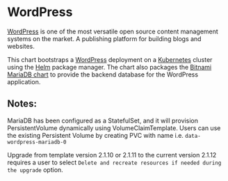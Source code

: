 # WordPress

[WordPress](https://wordpress.org/) is one of the most versatile open source content management systems on the market. A publishing platform for building blogs and websites.

This chart bootstraps a [WordPress](https://github.com/bitnami/bitnami-docker-wordpress) deployment on a [Kubernetes](http://kubernetes.io) cluster using the [Helm](https://helm.sh) package manager. The chart also packages the [Bitnami MariaDB chart](https://github.com/kubernetes/charts/tree/master/stable/mariadb) to provide the backend database for the WordPress application.

## Notes: 
MariaDB has been configured as a StatefulSet, and it will provision PersistentVolume dynamically using VolumeClaimTemplate. Users can use the existing Persistent Volume by creating PVC with name i.e. `data-wordpress-mariadb-0`

Upgrade from template version 2.1.10 or 2.1.11 to the current version 2.1.12 requires a user to select `Delete and recreate resources if needed during the upgrade` option.
